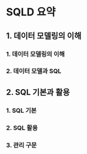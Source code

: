 # SQLD 요약

## 1. 데이터 모델링의 이해

### 1. 데이터 모델링의 이해

### 2. 데이터 모델과 SQL

## 2. SQL 기본과 활용

### 1. SQL 기본

### 2. SQL 활용

### 3. 관리 구문

